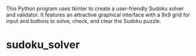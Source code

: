 This Python program uses tkinter to create a user-friendly Sudoku solver and validator. It features an attractive graphical interface with a 9x9 grid for input and buttons to solve, check, and clear the Sudoku puzzle.
# sudoku_solver
